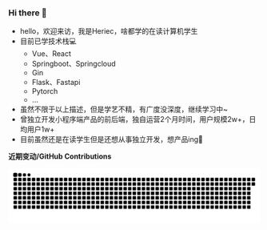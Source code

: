 ### Hi there 👋

- hello，欢迎来访，我是Heriec，啥都学的在读计算机学生
- 目前已学技术栈💻
  - Vue、React
  - Springboot、Springcloud
  - Gin
  - Flask、Fastapi
  - Pytorch
  - ...
- 虽然不限于以上描述，但是学艺不精，有广度没深度，继续学习中~
- 曾独立开发小程序端产品的前后端，独自运营2个月时间，用户规模2w+，日均用户1w+
- 目前虽然还是在读学生但是还想从事独立开发，想产品ing🤗
  
**近期变动/GitHub Contributions**

<picture>
  <source media="(prefers-color-scheme: dark)" srcset="https://raw.githubusercontent.com/Heriec/Heriec/output/github-contribution-grid-snake-dark.svg" />
  <source media="(prefers-color-scheme: light)" srcset="https://raw.githubusercontent.com/Heriec/Heriec/output/github-contribution-grid-snake.svg" />
  <img alt="github-snake" src="https://raw.githubusercontent.com/Heriec/Heriec/output/github-contribution-grid-snake.svg" />
</picture> 
